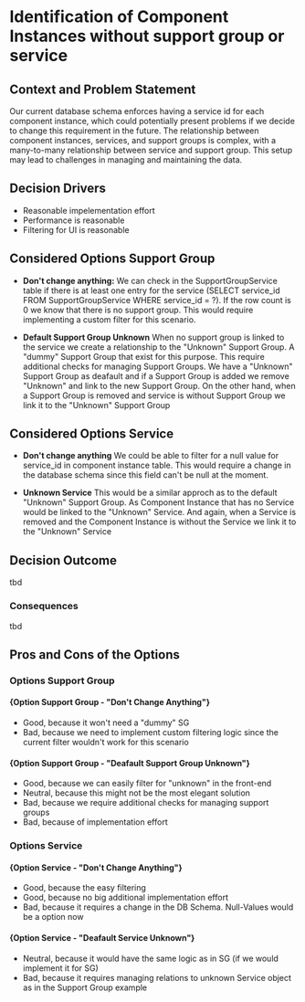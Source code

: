 # Identification of Component Instances without support group or service

## Context and Problem Statement

Our current database schema enforces having a service id for each component instance, which could potentially present problems if we decide to change this requirement in the future. The relationship between component instances, services, and support groups is complex, with a many-to-many relationship between service and support group. This setup may lead to challenges in managing and maintaining the data.

## Decision Drivers

* Reasonable impelementation effort
* Performance is reasonable
* Filtering for UI is reasonable

## Considered Options Support Group

* **Don't change anything:**
    We can check in the SupportGroupService table if there is at least one entry for the service (SELECT service_id FROM SupportGroupService WHERE service_id = ?). If the row count is 0 we know that there is no support group. This would require implementing a custom filter for this scenario. 

* **Default Support Group Unknown**
    When no support group is linked to the service we create a relationship to the "Unknown" Support Group. A "dummy" Support Group that exist for this purpose. This require additional checks for managing Support Groups. We have a "Unknown" Support Group as deafault and if a Support Group is added we remove "Unknown" and link to the new Support Group. On the other hand, when a Support Group is removed and service is without Support Group we link it to the "Unknown" Support Group

## Considered Options Service

- **Don't change anything**
    We could be able to filter for a null value for service_id in component instance table. This would require a change in the database schema since this field can't be null at the moment. 

- **Unknown Service**
    This would be a similar approch as to the default "Unknown" Support Group. As Component Instance that has no Service would be linked to the "Unknown" Service. And again, when a Service is removed and the Component Instance is without the Service we link it to the "Unknown" Service


## Decision Outcome

tbd

### Consequences

tbd


## Pros and Cons of the Options

### Options Support Group

#### {Option Support Group - "Don't Change Anything"}


* Good, because it won't need a "dummy" SG
* Bad, because we need to implement custom filtering logic since the current filter wouldn't work for this scenario

#### {Option Support Group - "Deafault Support Group Unknown"}


* Good, because we can easily filter for "unknown" in the front-end
* Neutral, because this might not be the most elegant solution
* Bad, because we require additional checks for managing support groups
* Bad, because of implementation effort


### Options Service

#### {Option Service - "Don't Change Anything"}


* Good, because the easy filtering
* Good, because no big additional implementation effort
* Bad, because it requires a change in the DB Schema. Null-Values would be a option now

#### {Option Service - "Deafault Service Unknown"}


* Neutral, because it would have the same logic as in SG (if we would implement it for SG)
* Bad, because it requires managing relations to unknown Service object as in the Support Group example